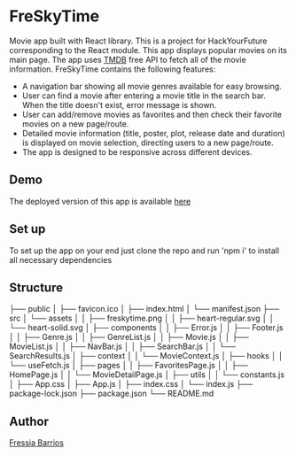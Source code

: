 # FreSkyTime

Movie app built with React library. This is a project for HackYourFuture corresponding to the React module. This app displays popular movies on its main page. The app uses [TMDB](https://developer.themoviedb.org/docs/getting-started) free API to fetch all of the movie information. FreSkyTime contains the following features:

- A navigation bar showing all movie genres available for easy browsing.
- User can find a movie after entering a movie title in the search bar. When the title doesn't exist, error message is shown.
- User can add/remove movies as favorites and then check their favorite movies on a new page/route.
- Detailed movie information (title, poster, plot, release date and duration) is displayed on movie selection, directing users to a new page/route.
- The app is designed to be responsive across different devices.

## Demo

The deployed version of this app is available [here](https://freskytime.netlify.app/)

## Set up

To set up the app on your end just clone the repo and run 'npm i' to install all necessary dependencies

## Structure

├── public
│ ├── favicon.ico
│ ├── index.html
│ └── manifest.json
├── src
│ └── assets
│ │ ├── freskytime.png
│ │ ├── heart-regular.svg
│ │ └── heart-solid.svg
│ ├── components
│ │ ├── Error.js
│ │ ├── Footer.js
│ │ ├── Genre.js
│ │ ├── GenreList.js
│ │ ├── Movie.js
│ │ ├── MovieList.js
│ │ ├── NavBar.js
│ │ ├── SearchBar.js
│ │ └── SearchResults.js
│ ├── context
│ │ └── MovieContext.js
│ ├── hooks
│ │ └── useFetch.js
│ ├── pages
│ │ ├── FavoritesPage.js
│ │ ├── HomePage.js
│ │ └── MovieDetailPage.js
│ ├── utils
│ │ └── constants.js
│ ├── App.css
│ ├── App.js
│ ├── index.css
│ └── index.js
├── package-lock.json
├── package.json
└── README.md

## Author

[Fressia Barrios](https://github.com/barrios2)
